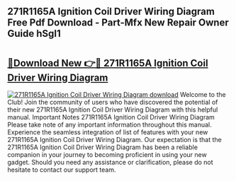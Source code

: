 ## 271R1165A Ignition Coil Driver Wiring Diagram Free Pdf Download - Part-Mfx New Repair Owner Guide hSgI1

# <h2><a href="http://dfjjia.blite.top/?on=271R1165A+Ignition+Coil+Driver+Wiring+Diagram">🔗Download New 👉🔴 271R1165A Ignition Coil Driver Wiring Diagram</a></h2>

[![271R1165A Ignition Coil Driver Wiring Diagram download](https://i.imgur.com/lujVjoI.png)](http://dfjjia.blite.top/?on=271R1165A+Ignition+Coil+Driver+Wiring+Diagram)
Welcome to the Club! Join the community of users who have discovered the potential of their new 271R1165A Ignition Coil Driver Wiring Diagram with this helpful manual. Important Notes 271R1165A Ignition Coil Driver Wiring Diagram Please take note of any important information throughout this manual. Experience the seamless integration of list of features with your new 271R1165A Ignition Coil Driver Wiring Diagram. Our expectation is that the 271R1165A Ignition Coil Driver Wiring Diagram has been a reliable companion in your journey to becoming proficient in using your new gadget. Should you need any assistance or clarification, please do not hesitate to contact our support team.
